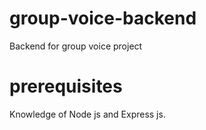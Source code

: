 # group-voice-backend
Backend for group voice project
# prerequisites
Knowledge of Node js and Express js.
